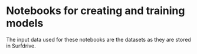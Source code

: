 # Notebooks for creating and training models

The input data used for these notebooks are the datasets as they are stored in Surfdrive.
